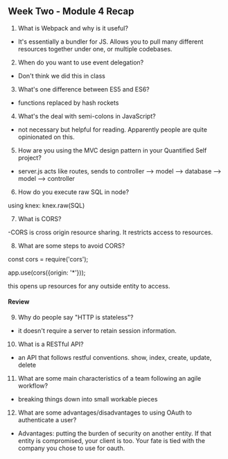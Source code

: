 ## Week Two - Module 4 Recap


1. What is Webpack and why is it useful?

- It's essentially a bundler for JS. Allows you to pull many different resources together under one, or multiple codebases.

2. When do you want to use event delegation?

- Don't think we did this in class

3. What's one difference between ES5 and ES6?

- functions replaced by hash rockets

4. What's the deal with semi-colons in JavaScript?

- not necessary but helpful for reading. Apparently people are quite opinionated on this.

5. How are you using the MVC design pattern in your Quantified Self project?

- server.js acts like routes, sends to controller --> model --> database --> model --> controller

6. How do you execute raw SQL in node?

using knex: knex.raw(SQL)

7. What is CORS?

-CORS is cross origin resource sharing. It restricts access to resources. 

8. What are some steps to avoid CORS?

const cors = require('cors');

app.use(cors({origin: '*'}));

this opens up resources for any outside entity to access.

#### Review  

9. Why do people say "HTTP is stateless"?

- it doesn't require a server to retain session information.

10. What is a RESTful API?

- an API that follows restful conventions. show, index, create, update, delete

11. What are some main characteristics of a team following an agile workflow?

- breaking things down into small workable pieces

12. What are some advantages/disadvantages to using OAuth to authenticate a user?

- Advantages: putting the burden of security on another entity. If that entity is compromised, your client is too. Your fate is tied with the company you chose to use for oauth.

